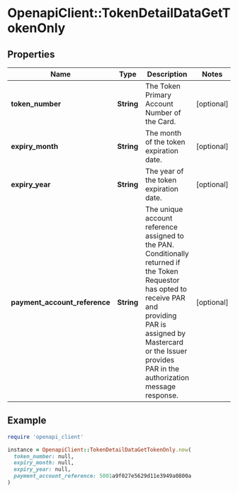 # OpenapiClient::TokenDetailDataGetTokenOnly

## Properties

| Name | Type | Description | Notes |
| ---- | ---- | ----------- | ----- |
| **token_number** | **String** | The Token Primary Account Number of the Card.  | [optional] |
| **expiry_month** | **String** | The month of the token expiration date.  | [optional] |
| **expiry_year** | **String** | The year of the token expiration date.  | [optional] |
| **payment_account_reference** | **String** | The unique account reference assigned to the PAN. Conditionally returned if the Token Requestor has opted to receive PAR and providing PAR is assigned by Mastercard or the Issuer provides PAR in the authorization message response.  | [optional] |

## Example

```ruby
require 'openapi_client'

instance = OpenapiClient::TokenDetailDataGetTokenOnly.new(
  token_number: null,
  expiry_month: null,
  expiry_year: null,
  payment_account_reference: 5001a9f027e5629d11e3949a0800a
)
```

